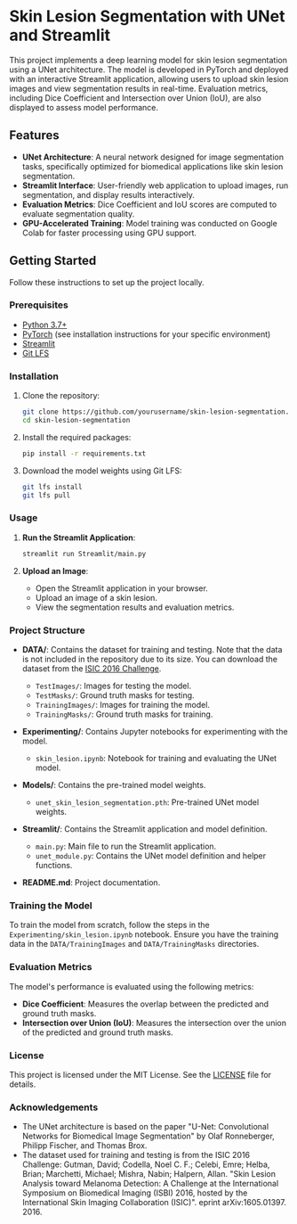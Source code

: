 # Skin Lesion Segmentation with UNet and Streamlit

This project implements a deep learning model for skin lesion segmentation using a UNet architecture. The model is developed in PyTorch and deployed with an interactive Streamlit application, allowing users to upload skin lesion images and view segmentation results in real-time. Evaluation metrics, including Dice Coefficient and Intersection over Union (IoU), are also displayed to assess model performance.

## Features

- **UNet Architecture**: A neural network designed for image segmentation tasks, specifically optimized for biomedical applications like skin lesion segmentation.
- **Streamlit Interface**: User-friendly web application to upload images, run segmentation, and display results interactively.
- **Evaluation Metrics**: Dice Coefficient and IoU scores are computed to evaluate segmentation quality.
- **GPU-Accelerated Training**: Model training was conducted on Google Colab for faster processing using GPU support.

## Getting Started

Follow these instructions to set up the project locally.

### Prerequisites

- [Python 3.7+](https://www.python.org/downloads/)
- [PyTorch](https://pytorch.org/) (see installation instructions for your specific environment)
- [Streamlit](https://streamlit.io/)
- [Git LFS](https://git-lfs.github.com/)

### Installation

1. Clone the repository:
    ```sh
    git clone https://github.com/yourusername/skin-lesion-segmentation.git
    cd skin-lesion-segmentation
    ```

2. Install the required packages:
    ```sh
    pip install -r requirements.txt
    ```

3. Download the model weights using Git LFS:
    ```sh
    git lfs install
    git lfs pull
    ```

### Usage

1. **Run the Streamlit Application**:
    ```sh
    streamlit run Streamlit/main.py
    ```

2. **Upload an Image**:
    - Open the Streamlit application in your browser.
    - Upload an image of a skin lesion.
    - View the segmentation results and evaluation metrics.

### Project Structure

- **DATA/**: Contains the dataset for training and testing. Note that the data is not included in the repository due to its size. You can download the dataset from the [ISIC 2016 Challenge](https://challenge.isic-archive.com/data/).
  - `TestImages/`: Images for testing the model.
  - `TestMasks/`: Ground truth masks for testing.
  - `TrainingImages/`: Images for training the model.
  - `TrainingMasks/`: Ground truth masks for training.

- **Experimenting/**: Contains Jupyter notebooks for experimenting with the model.
  - `skin_lesion.ipynb`: Notebook for training and evaluating the UNet model.

- **Models/**: Contains the pre-trained model weights.
  - `unet_skin_lesion_segmentation.pth`: Pre-trained UNet model weights.

- **Streamlit/**: Contains the Streamlit application and model definition.
  - `main.py`: Main file to run the Streamlit application.
  - `unet_module.py`: Contains the UNet model definition and helper functions.

- **README.md**: Project documentation.

### Training the Model

To train the model from scratch, follow the steps in the `Experimenting/skin_lesion.ipynb` notebook. Ensure you have the training data in the `DATA/TrainingImages` and `DATA/TrainingMasks` directories.

### Evaluation Metrics

The model's performance is evaluated using the following metrics:
- **Dice Coefficient**: Measures the overlap between the predicted and ground truth masks.
- **Intersection over Union (IoU)**: Measures the intersection over the union of the predicted and ground truth masks.

### License

This project is licensed under the MIT License. See the [LICENSE](LICENSE) file for details.

### Acknowledgements

- The UNet architecture is based on the paper "U-Net: Convolutional Networks for Biomedical Image Segmentation" by Olaf Ronneberger, Philipp Fischer, and Thomas Brox.
- The dataset used for training and testing is from the ISIC 2016 Challenge: Gutman, David; Codella, Noel C. F.; Celebi, Emre; Helba, Brian; Marchetti, Michael; Mishra, Nabin; Halpern, Allan. "Skin Lesion Analysis toward Melanoma Detection: A Challenge at the International Symposium on Biomedical Imaging (ISBI) 2016, hosted by the International Skin Imaging Collaboration (ISIC)". eprint arXiv:1605.01397. 2016.